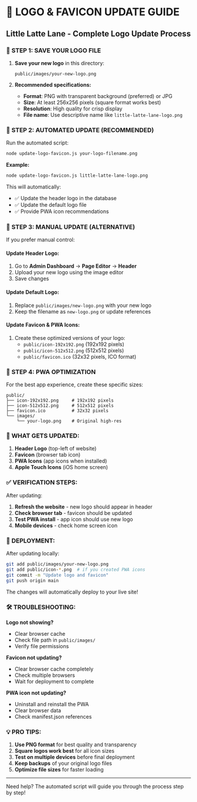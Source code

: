 # 🎨 LOGO & FAVICON UPDATE GUIDE
## Little Latte Lane - Complete Logo Update Process

### 📁 **STEP 1: SAVE YOUR LOGO FILE**

1. **Save your new logo** in this directory:
   ```
   public/images/your-new-logo.png
   ```

2. **Recommended specifications:**
   - **Format**: PNG with transparent background (preferred) or JPG
   - **Size**: At least 256x256 pixels (square format works best)
   - **Resolution**: High quality for crisp display
   - **File name**: Use descriptive name like `little-latte-lane-logo.png`

### 🚀 **STEP 2: AUTOMATED UPDATE (RECOMMENDED)**

Run the automated script:
```bash
node update-logo-favicon.js your-logo-filename.png
```

**Example:**
```bash
node update-logo-favicon.js little-latte-lane-logo.png
```

This will automatically:
- ✅ Update the header logo in the database
- ✅ Update the default logo file
- ✅ Provide PWA icon recommendations

### 🔧 **STEP 3: MANUAL UPDATE (ALTERNATIVE)**

If you prefer manual control:

#### Update Header Logo:
1. Go to **Admin Dashboard** → **Page Editor** → **Header**
2. Upload your new logo using the image editor
3. Save changes

#### Update Default Logo:
1. Replace `public/images/new-logo.png` with your new logo
2. Keep the filename as `new-logo.png` or update references

#### Update Favicon & PWA Icons:
1. Create these optimized versions of your logo:
   - `public/icon-192x192.png` (192x192 pixels)
   - `public/icon-512x512.png` (512x512 pixels)
   - `public/favicon.ico` (32x32 pixels, ICO format)

### 📱 **STEP 4: PWA OPTIMIZATION**

For the best app experience, create these specific sizes:

```
public/
├── icon-192x192.png     # 192x192 pixels
├── icon-512x512.png     # 512x512 pixels  
├── favicon.ico          # 32x32 pixels
└── images/
    └── your-logo.png    # Original high-res
```

### 🎯 **WHAT GETS UPDATED:**

1. **Header Logo** (top-left of website)
2. **Favicon** (browser tab icon)
3. **PWA Icons** (app icons when installed)
4. **Apple Touch Icons** (iOS home screen)

### ✅ **VERIFICATION STEPS:**

After updating:
1. **Refresh the website** - new logo should appear in header
2. **Check browser tab** - favicon should be updated
3. **Test PWA install** - app icon should use new logo
4. **Mobile devices** - check home screen icon

### 🚀 **DEPLOYMENT:**

After updating locally:
```bash
git add public/images/your-new-logo.png
git add public/icon-*.png  # if you created PWA icons
git commit -m "Update logo and favicon"
git push origin main
```

The changes will automatically deploy to your live site!

### 🛠️ **TROUBLESHOOTING:**

**Logo not showing?**
- Clear browser cache
- Check file path in `public/images/`
- Verify file permissions

**Favicon not updating?**
- Clear browser cache completely
- Check multiple browsers
- Wait for deployment to complete

**PWA icon not updating?**
- Uninstall and reinstall the PWA
- Clear browser data
- Check manifest.json references

### 💡 **PRO TIPS:**

1. **Use PNG format** for best quality and transparency
2. **Square logos work best** for all icon sizes
3. **Test on multiple devices** before final deployment
4. **Keep backups** of your original logo files
5. **Optimize file sizes** for faster loading

---

Need help? The automated script will guide you through the process step by step!
